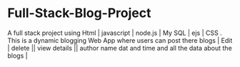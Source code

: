 # Full-Stack-Blog-Project
A full stack project using Html  | javascript | node.js | My SQL | ejs | CSS .  This is a  dynamic blogging Web App  where users can post there blogs | Edit | delete  || view details || author name dat and time and all the data about the blogs | 
